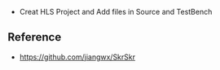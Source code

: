* Creat HLS Project and Add files in Source and TestBench

## Reference
* https://github.com/jiangwx/SkrSkr

